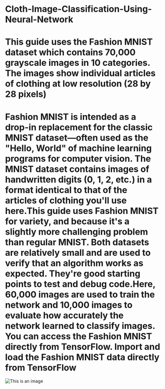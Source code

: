 # Cloth-Image-Classification-Using-Neural-Network
# This guide uses the Fashion MNIST dataset which contains 70,000 grayscale images in 10 categories. The images show individual articles of clothing at low resolution (28 by 28 pixels)
# Fashion MNIST is intended as a drop-in replacement for the classic MNIST dataset—often used as the "Hello, World" of machine learning programs for computer vision. The MNIST dataset contains images of handwritten digits (0, 1, 2, etc.) in a format identical to that of the articles of clothing you'll use here.This guide uses Fashion MNIST for variety, and because it's a slightly more challenging problem than regular MNIST. Both datasets are relatively small and are used to verify that an algorithm works as expected. They're good starting points to test and debug code.Here, 60,000 images are used to train the network and 10,000 images to evaluate how accurately the network learned to classify images. You can access the Fashion MNIST directly from TensorFlow. Import and load the Fashion MNIST data directly from TensorFlow

![This is an image](https://tensorflow.org/images/fashion-mnist-sprite.png)
